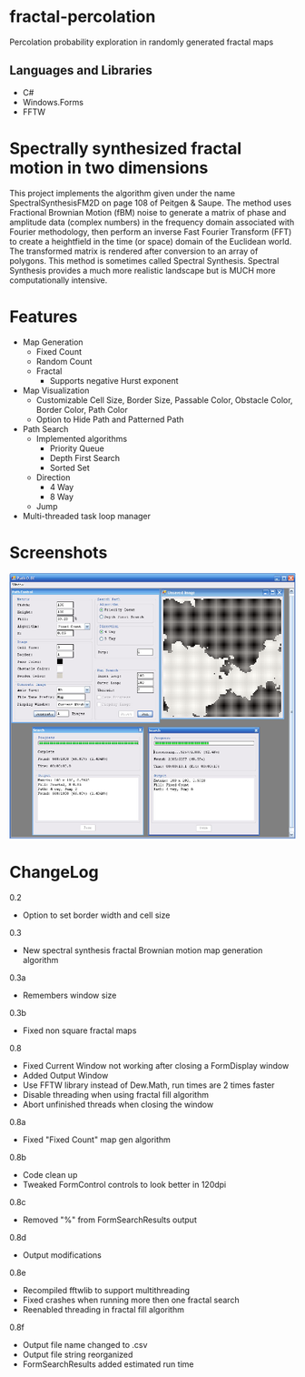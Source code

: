# fractal-percolation

Percolation probability exploration in randomly generated fractal maps

## Languages and Libraries

* C#
* Windows.Forms
* FFTW

# Spectrally synthesized fractal motion in two dimensions

This project implements the algorithm given under the name SpectralSynthesisFM2D on page 108 of Peitgen & Saupe.
The method uses Fractional Brownian Motion (fBM) noise to generate a matrix of phase and amplitude data (complex numbers) in the frequency domain associated with Fourier methodology, then perform an inverse Fast Fourier Transform (FFT) to create a heightfield in the time (or space) domain of the Euclidean world. The transformed matrix is rendered after conversion to an array of polygons. This method is sometimes called Spectral Synthesis. Spectral Synthesis provides a much more realistic landscape but is MUCH more computationally intensive.

# Features

* Map Generation
  * Fixed Count
  * Random Count
  * Fractal
    * Supports negative Hurst exponent
* Map Visualization
  * Customizable Cell Size, Border Size, Passable Color, Obstacle Color, Border Color, Path Color
  * Option to Hide Path and Patterned Path
* Path Search
  * Implemented algorithms
    * Priority Queue
    * Depth First Search
    * Sorted Set
  * Direction
    * 4 Way
    * 8 Way
  * Jump
* Multi-threaded task loop manager

# Screenshots

![Path 0.8](screenshots/Path0.8.jpg?raw=true "Path 0.8")

# ChangeLog

0.2
- Option to set border width and cell size

0.3
- New spectral synthesis fractal Brownian motion map generation algorithm

0.3a
- Remembers window size

0.3b
- Fixed non square fractal maps

0.8
- Fixed Current Window not working after closing a FormDisplay window
- Added Output Window
- Use FFTW library instead of Dew.Math, run times are 2 times faster
- Disable threading when using fractal fill algorithm
- Abort unfinished threads when closing the window

0.8a
- Fixed "Fixed Count" map gen algorithm

0.8b
- Code clean up
- Tweaked FormControl controls to look better in 120dpi

0.8c
- Removed "%" from FormSearchResults output

0.8d
- Output modifications

0.8e
- Recompiled fftwlib to support multithreading
- Fixed crashes when running more then one fractal search
- Reenabled threading in fractal fill algorithm

0.8f
- Output file name changed to .csv
- Output file string reorganized
- FormSearchResults added estimated run time